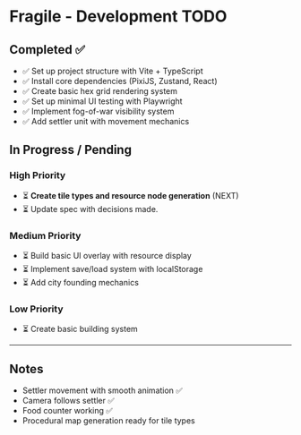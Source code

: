 # Fragile - Development TODO

## Completed ✅

- ✅ Set up project structure with Vite + TypeScript
- ✅ Install core dependencies (PixiJS, Zustand, React)
- ✅ Create basic hex grid rendering system
- ✅ Set up minimal UI testing with Playwright
- ✅ Implement fog-of-war visibility system
- ✅ Add settler unit with movement mechanics

## In Progress / Pending

### High Priority
- ⏳ **Create tile types and resource node generation** (NEXT)
- ⏳ Update spec with decisions made.

### Medium Priority
- ⏳ Build basic UI overlay with resource display
- ⏳ Implement save/load system with localStorage
- ⏳ Add city founding mechanics

### Low Priority
- ⏳ Create basic building system

---

## Notes
- Settler movement with smooth animation ✅
- Camera follows settler ✅ 
- Food counter working ✅
- Procedural map generation ready for tile types